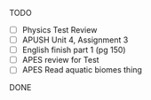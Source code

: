 TODO
- [ ] Physics Test Review
- [ ] APUSH Unit 4, Assignment 3
- [ ] English finish part 1 (pg 150)
- [ ] APES review for Test
- [ ] APES Read aquatic biomes thing

DONE
